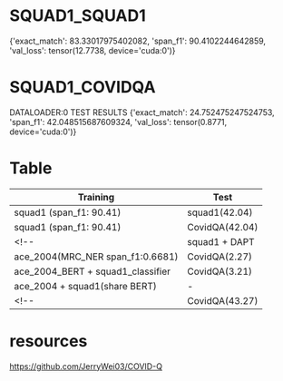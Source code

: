 <!-- ---
title: my title
author: my name
date: today
--- -->

# SQUAD1_SQUAD1
{'exact_match': 83.33017975402082,
 'span_f1': 90.4102244642859,
 'val_loss': tensor(12.7738, device='cuda:0')}

# SQUAD1_COVIDQA
DATALOADER:0 TEST RESULTS
{'exact_match': 24.752475247524753,
 'span_f1': 42.048515687609324,
 'val_loss': tensor(0.8771, device='cuda:0')}

# Table
| Training    | Test |
| ----------- | ----------- |
| squad1  (span_f1:       90.41)   | squad1(42.04)        |
| squad1  (span_f1:       90.41)   | CovidQA(42.04)        |
<!-- | squad1 + DAPT   | CovidQA(28.84)        |
|ace_2004(MRC_NER span_f1:0.6681)|CovidQA(2.27)|
|ace_2004_BERT + squad1_classifier|CovidQA(3.21)|
|ace_2004 + squad1(share BERT)| - | -->
<!-- | CovidQA(43.27)      |  CovidQA(43.27)    | -->

# resources
https://github.com/JerryWei03/COVID-Q